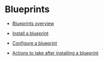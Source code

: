 

# Blueprints

* [Blueprints overview](../../administration-and-setup/blueprints/blueprints-overview.md)

  <!--
  <li data-mc-conditions="QuicksilverOrClassic.Draft mode"> <p><a href="../../administration-and-setup/blueprints/configure-access-to-blueprints.md" class="MCXref xref" xrefformat="{para}">Configure access to blueprints</a> </p> </li>
  -->

* [Install a blueprint](../../administration-and-setup/blueprints/blueprints-install.md) 
* [Configure a blueprint](../../administration-and-setup/blueprints/configure-template-package.md) 
* [Actions to take after installing a blueprint](../../administration-and-setup/blueprints/best-next-actions-after-install.md)

